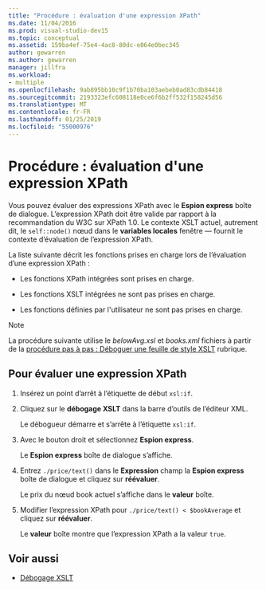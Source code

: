 ```yaml
---
title: "Procédure : évaluation d'une expression XPath"
ms.date: 11/04/2016
ms.prod: visual-studio-dev15
ms.topic: conceptual
ms.assetid: 159ba4ef-75e4-4ac8-80dc-e064e0bec345
author: gewarren
ms.author: gewarren
manager: jillfra
ms.workload:
- multiple
ms.openlocfilehash: 9ab895bb10c9f1b70ba103aebeb0ad83cdb84418
ms.sourcegitcommit: 2193323efc608118e0ce6f6b2ff532f158245d56
ms.translationtype: MT
ms.contentlocale: fr-FR
ms.lasthandoff: 01/25/2019
ms.locfileid: "55000976"
---
```

# <a name="how-to-evaluate-an-xpath-expression"></a>Procédure : évaluation d'une expression XPath

Vous pouvez évaluer des expressions XPath avec le **Espion express** boîte de dialogue. L’expression XPath doit être valide par rapport à la recommandation du W3C sur XPath 1.0. Le contexte XSLT actuel, autrement dit, le `self::node()` nœud dans le **variables locales** fenêtre — fournit le contexte d’évaluation de l’expression XPath.

 La liste suivante décrit les fonctions prises en charge lors de l’évaluation d’une expression XPath :

-   Les fonctions XPath intégrées sont prises en charge.

-   Les fonctions XSLT intégrées ne sont pas prises en charge.

-   Les fonctions définies par l'utilisateur ne sont pas prises en charge.

> [!NOTE]
> La procédure suivante utilise le *belowAvg.xsl* et *books.xml* fichiers à partir de la [procédure pas à pas : Déboguer une feuille de style XSLT](../xml-tools/walkthrough-debug-an-xslt-style-sheet.md) rubrique.

## <a name="to-evaluate-an-xpath-expression"></a>Pour évaluer une expression XPath

1.  Insérez un point d’arrêt à l’étiquette de début `xsl:if`.

2.  Cliquez sur le **débogage XSLT** dans la barre d’outils de l’éditeur XML.

     Le débogueur démarre et s’arrête à l’étiquette `xsl:if`.

3.  Avec le bouton droit et sélectionnez **Espion express**.

     Le **Espion express** boîte de dialogue s’affiche.

4.  Entrez `./price/text()` dans le **Expression** champ la **Espion express** boîte de dialogue et cliquez sur **réévaluer**.

     Le prix du nœud book actuel s’affiche dans le **valeur** boîte.

5.  Modifier l’expression XPath pour `./price/text() < $bookAverage` et cliquez sur **réévaluer**.

     Le **valeur** boîte montre que l’expression XPath a la valeur `true`.

## <a name="see-also"></a>Voir aussi

- [Débogage XSLT](../xml-tools/debugging-xslt.md)